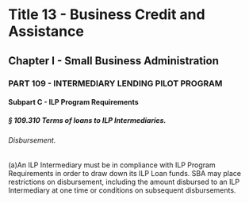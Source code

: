 
# Title 13 - Business Credit and Assistance
## Chapter I - Small Business Administration
### PART 109 - INTERMEDIARY LENDING PILOT PROGRAM
#### Subpart C - ILP Program Requirements
##### § 109.310 Terms of loans to ILP Intermediaries.
###### Disbursement.

(a)An ILP Intermediary must be in compliance with ILP Program Requirements in order to draw down its ILP Loan funds. SBA may place restrictions on disbursement, including the amount disbursed to an ILP Intermediary at one time or conditions on subsequent disbursements.
